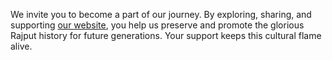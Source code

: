 <p>We invite you to become a part of our journey. By exploring, sharing, and supporting <a href='https://www.rajputkuldevi.com'>our website</a>, you help us preserve and promote the glorious Rajput history for future generations. Your support keeps this cultural flame alive.</p>
